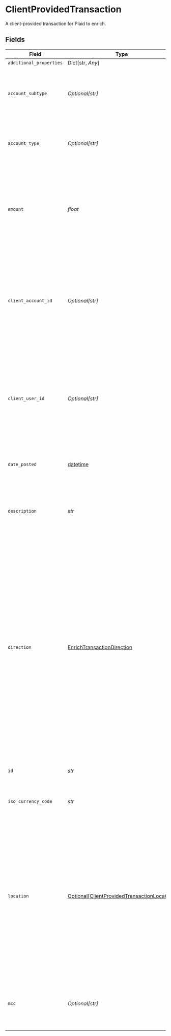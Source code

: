 # ClientProvidedTransaction

A client-provided transaction for Plaid to enrich.


## Fields

| Field                                                                                                                                                                                                                                                                                                                                                                                                                                                   | Type                                                                                                                                                                                                                                                                                                                                                                                                                                                    | Required                                                                                                                                                                                                                                                                                                                                                                                                                                                | Description                                                                                                                                                                                                                                                                                                                                                                                                                                             |
| ------------------------------------------------------------------------------------------------------------------------------------------------------------------------------------------------------------------------------------------------------------------------------------------------------------------------------------------------------------------------------------------------------------------------------------------------------- | ------------------------------------------------------------------------------------------------------------------------------------------------------------------------------------------------------------------------------------------------------------------------------------------------------------------------------------------------------------------------------------------------------------------------------------------------------- | ------------------------------------------------------------------------------------------------------------------------------------------------------------------------------------------------------------------------------------------------------------------------------------------------------------------------------------------------------------------------------------------------------------------------------------------------------- | ------------------------------------------------------------------------------------------------------------------------------------------------------------------------------------------------------------------------------------------------------------------------------------------------------------------------------------------------------------------------------------------------------------------------------------------------------- |
| `additional_properties`                                                                                                                                                                                                                                                                                                                                                                                                                                 | Dict[str, *Any*]                                                                                                                                                                                                                                                                                                                                                                                                                                        | :heavy_minus_sign:                                                                                                                                                                                                                                                                                                                                                                                                                                      | N/A                                                                                                                                                                                                                                                                                                                                                                                                                                                     |
| `account_subtype`                                                                                                                                                                                                                                                                                                                                                                                                                                       | *Optional[str]*                                                                                                                                                                                                                                                                                                                                                                                                                                         | :heavy_minus_sign:                                                                                                                                                                                                                                                                                                                                                                                                                                      | The account subtype associated with the transaction. For a full list of valid types and subtypes, see the [Account schema](https://plaid.com/docs/api/accounts#account-type-schema).                                                                                                                                                                                                                                                                    |
| `account_type`                                                                                                                                                                                                                                                                                                                                                                                                                                          | *Optional[str]*                                                                                                                                                                                                                                                                                                                                                                                                                                         | :heavy_minus_sign:                                                                                                                                                                                                                                                                                                                                                                                                                                      | The account type associated with the transaction. For a full list of valid types and subtypes, see the [Account schema](https://plaid.com/docs/api/accounts#account-type-schema).                                                                                                                                                                                                                                                                       |
| `amount`                                                                                                                                                                                                                                                                                                                                                                                                                                                | *float*                                                                                                                                                                                                                                                                                                                                                                                                                                                 | :heavy_check_mark:                                                                                                                                                                                                                                                                                                                                                                                                                                      | The absolute value of the transaction (>= 0). When testing Enrich, note that `amount` data should be realistic. Unrealistic or inaccurate `amount` data may result in reduced quality output.                                                                                                                                                                                                                                                           |
| `client_account_id`                                                                                                                                                                                                                                                                                                                                                                                                                                     | *Optional[str]*                                                                                                                                                                                                                                                                                                                                                                                                                                         | :heavy_minus_sign:                                                                                                                                                                                                                                                                                                                                                                                                                                      | A unique account id used to group transactions for a given account, as a unique identifier from your application. Personally identifiable information, such as an email address or phone number, should not be used in the client_account_id.                                                                                                                                                                                                           |
| `client_user_id`                                                                                                                                                                                                                                                                                                                                                                                                                                        | *Optional[str]*                                                                                                                                                                                                                                                                                                                                                                                                                                         | :heavy_minus_sign:                                                                                                                                                                                                                                                                                                                                                                                                                                      | A unique user id used to group transactions for a given user, as a unique identifier from your application. Personally identifiable information, such as an email address or phone number, should not be used in the client_user_id.                                                                                                                                                                                                                    |
| `date_posted`                                                                                                                                                                                                                                                                                                                                                                                                                                           | [datetime](https://docs.python.org/3/library/datetime.html#datetime-objects)                                                                                                                                                                                                                                                                                                                                                                            | :heavy_minus_sign:                                                                                                                                                                                                                                                                                                                                                                                                                                      | The date the transaction posted, in [ISO 8601](https://wikipedia.org/wiki/ISO_8601) (YYYY-MM-DD) format.                                                                                                                                                                                                                                                                                                                                                |
| `description`                                                                                                                                                                                                                                                                                                                                                                                                                                           | *str*                                                                                                                                                                                                                                                                                                                                                                                                                                                   | :heavy_check_mark:                                                                                                                                                                                                                                                                                                                                                                                                                                      | The raw description of the transaction. If you have location data in available an unstructured format, it may be appended to the `description` field.                                                                                                                                                                                                                                                                                                   |
| `direction`                                                                                                                                                                                                                                                                                                                                                                                                                                             | [EnrichTransactionDirection](../../models/shared/enrichtransactiondirection.md)                                                                                                                                                                                                                                                                                                                                                                         | :heavy_check_mark:                                                                                                                                                                                                                                                                                                                                                                                                                                      | The direction of the transaction from the perspective of the account holder:<br/><br/>`OUTFLOW` - Includes outgoing transfers, purchases, and fees. (Typically represented as a negative value on checking accounts and debit cards and a positive value on credit cards.)<br/><br/>`INFLOW` - Includes incoming transfers, refunds, and income. (Typically represented as a positive value on checking accounts and debit cards and a negative value on credit cards.) |
| `id`                                                                                                                                                                                                                                                                                                                                                                                                                                                    | *str*                                                                                                                                                                                                                                                                                                                                                                                                                                                   | :heavy_check_mark:                                                                                                                                                                                                                                                                                                                                                                                                                                      | A unique ID for the transaction used to help you tie data back to your systems.                                                                                                                                                                                                                                                                                                                                                                         |
| `iso_currency_code`                                                                                                                                                                                                                                                                                                                                                                                                                                     | *str*                                                                                                                                                                                                                                                                                                                                                                                                                                                   | :heavy_check_mark:                                                                                                                                                                                                                                                                                                                                                                                                                                      | The ISO-4217 currency code of the transaction e.g. USD.                                                                                                                                                                                                                                                                                                                                                                                                 |
| `location`                                                                                                                                                                                                                                                                                                                                                                                                                                              | [Optional[ClientProvidedTransactionLocation]](../../models/shared/clientprovidedtransactionlocation.md)                                                                                                                                                                                                                                                                                                                                                 | :heavy_minus_sign:                                                                                                                                                                                                                                                                                                                                                                                                                                      | A representation of where a transaction took place.<br/><br/>Use this field to pass in structured location information you may have about your transactions. Providing location data is optional but can increase result quality. If you have unstructured location information, it may be appended to the `description` field.                                                                                                                         |
| `mcc`                                                                                                                                                                                                                                                                                                                                                                                                                                                   | *Optional[str]*                                                                                                                                                                                                                                                                                                                                                                                                                                         | :heavy_minus_sign:                                                                                                                                                                                                                                                                                                                                                                                                                                      | Merchant category codes (MCCs) are four-digit numbers that describe a merchant's primary business activities.                                                                                                                                                                                                                                                                                                                                           |